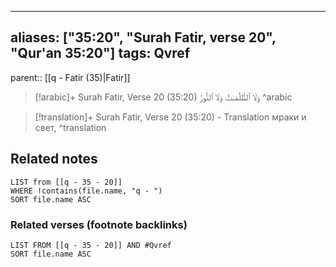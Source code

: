 
---
aliases: ["35:20", "Surah Fatir, verse 20", "Qur'an 35:20"]
tags: Qvref
---

parent:: [[q - Fatir (35)|Fatir]]

> [!arabic]+ Surah Fatir, Verse 20 (35:20)
> <span class="quran-arabic">وَلَا ٱلظُّلُمَـٰتُ وَلَا ٱلنُّورُ</span>
^arabic

> [!translation]+ Surah Fatir, Verse 20 (35:20) - Translation
> мраки и свет,
^translation



## Related notes
```dataview
LIST from [[q - 35 - 20]]
WHERE !contains(file.name, "q - ")
SORT file.name ASC
```

### Related verses (footnote backlinks)
```dataview
LIST FROM [[q - 35 - 20]] AND #Qvref
SORT file.name ASC
```

